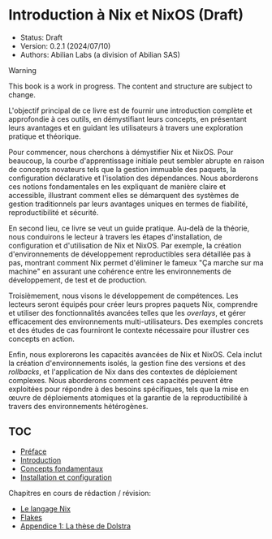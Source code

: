 # Introduction à Nix et NixOS (Draft)

- Status: Draft
- Version: 0.2.1 (2024/07/10)
- Authors: Abilian Labs (a division of Abilian SAS)

> [!WARNING]
> This book is a work in progress. The content and structure are subject to change.

L'objectif principal de ce livre est de fournir une introduction complète et approfondie à ces outils, en démystifiant leurs concepts, en présentant leurs avantages et en guidant les utilisateurs à travers une exploration pratique et théorique.

Pour commencer, nous cherchons à démystifier Nix et NixOS. Pour beaucoup, la courbe d'apprentissage initiale peut sembler abrupte en raison de concepts novateurs tels que la gestion immuable des paquets, la configuration déclarative et l'isolation des dépendances. Nous aborderons ces notions fondamentales en les expliquant de manière claire et accessible, illustrant comment elles se démarquent des systèmes de gestion traditionnels par leurs avantages uniques en termes de fiabilité, reproductibilité et sécurité.

En second lieu, ce livre se veut un guide pratique. Au-delà de la théorie, nous conduirons le lecteur à travers les étapes d'installation, de configuration et d'utilisation de Nix et NixOS. Par exemple, la création d'environnements de développement reproductibles sera détaillée pas à pas, montrant comment Nix permet d'éliminer le fameux "Ça marche sur ma machine" en assurant une cohérence entre les environnements de développement, de test et de production.

Troisièmement, nous visons le développement de compétences. Les lecteurs seront équipés pour créer leurs propres paquets Nix, comprendre et utiliser des fonctionnalités avancées telles que les *overlays*, et gérer efficacement des environnements multi-utilisateurs. Des exemples concrets et des études de cas fourniront le contexte nécessaire pour illustrer ces concepts en action.

Enfin, nous explorerons les capacités avancées de Nix et NixOS. Cela inclut la création d'environnements isolés, la gestion fine des versions et des *rollbacks*, et l'application de Nix dans des contextes de déploiement complexes. Nous aborderons comment ces capacités peuvent être exploitées pour répondre à des besoins spécifiques, tels que la mise en œuvre de déploiements atomiques et la garantie de la reproductibilité à travers des environnements hétérogènes.

## TOC

- [Préface](./chap01.md)
- [Introduction](./chap02.md)
- [Concepts fondamentaux](./chap03.md)
- [Installation et configuration](./chap04.md)

Chapitres en cours de rédaction / révision:

- [Le langage Nix](./chap97.md)
- [Flakes](./chap98.md)
- [Appendice 1: La thèse de Dolstra](./chap99.md)
